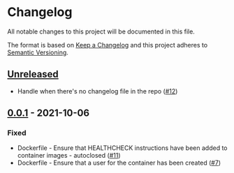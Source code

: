 # Changelog

All notable changes to this project will be documented in this file.

The format is based on [Keep a Changelog](https://keepachangelog.com/en/1.0.0/)
and this project adheres to [Semantic Versioning](https://semver.org/spec/v2.0.0.html).

## [Unreleased]
- Handle when there's no changelog file in the repo ([#12](https://github.com/SmartBear/changelog-bot/issues/15))

## [0.0.1] - 2021-10-06
### Fixed
- Dockerfile - Ensure that HEALTHCHECK instructions have been added to container images - autoclosed ([#11](https://github.com/SmartBear/changelog-bot/issues/11))
- Dockerfile - Ensure that a user for the container has been created ([#7](https://github.com/SmartBear/changelog-bot/issues/7))

[Unreleased]: https://github.com/SmartBear/changelog-bot/compare/0.0.1...main
[0.0.1]: https://github.com/SmartBear/changelog-bot/compare/2aff8a3d9ac686f30bede9f528f74ab6e1560f0f...0.0.1
